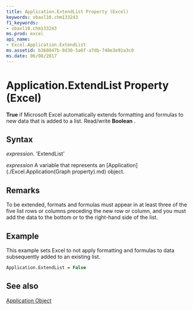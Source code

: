 ```yaml
---
title: Application.ExtendList Property (Excel)
keywords: vbaxl10.chm133243
f1_keywords:
- vbaxl10.chm133243
ms.prod: excel
api_name:
- Excel.Application.ExtendList
ms.assetid: b368047b-9d30-5a6f-a7db-748e3e91a3c0
ms.date: 06/08/2017
---
```



# Application.ExtendList Property (Excel)

 **True** if Microsoft Excel automatically extends formatting and formulas to new data that is added to a list. Read/write **Boolean** .


## Syntax

 _expression_. 'ExtendList'

 _expression_ A variable that represents an [Application](./Excel.Application(Graph property).md) object.


## Remarks

To be extended, formats and formulas must appear in at least three of the five list rows or columns preceding the new row or column, and you must add the data to the bottom or to the right-hand side of the list.


## Example

This example sets Excel to not apply formatting and formulas to data subsequently added to an existing list.


```vb
Application.ExtendList = False
```


## See also


[Application Object](Excel.Application(objec).md)

